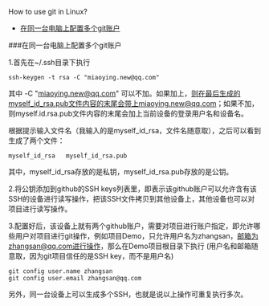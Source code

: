 


 How to use git in Linux?
<!-- vim-markdown-toc GFM -->

* [在同一台电脑上配置多个git账户](#在同一台电脑上配置多个git账户)

<!-- vim-markdown-toc -->

###在同一台电脑上配置多个git账户

1.首先在~/.ssh目录下执行

```
ssh-keygen -t rsa -C "miaoying.new@qq.com"
```
其中 -C "miaoying.new@qq.com" 可以不加。如果加上，则在最后生成的myself_id_rsa.pub文件内容的末尾会带上miaoying.new@qq.com；如果不加，则myself.id.rsa.pub文件内容的末尾会加上当前设备的登录用户名和设备名。

根据提示输入文件名（我输入的是myself_id_rsa，文件名随意取），之后可以看到生成了两个文件：
```
myself_id_rsa   myself_id_rsa.pub
```
其中，myself_id_rsa存放的是私钥，myself_id_rsa.pub存放的是公钥。



2.将公钥添加到github的SSH keys列表里，即表示该github账户可以允许含有该SSH的设备进行读写操作，把该SSH文件拷贝到其他设备上，其他设备也可以对项目进行读写操作。



3.配置好后，该设备上就有两个github账户，需要对项目进行账户指定，即允许哪些用户对项目进行git操作，例如项目Demo，只允许用户名为zhangsan，邮箱为zhangsan@qq.com进行操作，那么在Demo项目根目录下执行 (用户名和邮箱随意取，因为git项目信任的是SSH key，而不是用户名)

```
git config user.name zhangsan
git config user.email zhangsan@qq.com
```

另外，同一台设备上可以生成多个SSH，也就是说以上操作可重复执行多次。

